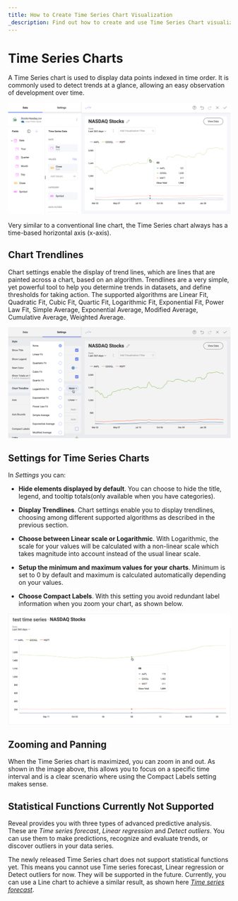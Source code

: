 ```yaml
---
title: How to Create Time Series Chart Visualization 
_description: Find out how to create and use Time Series Chart visualization in Slingshot Analytics.
---
```


# Time Series Charts

A Time Series chart is used to display data points indexed in time order. It is commonly used to detect trends at a glance, allowing an easy observation of development over time.

<img src="images/time-series-chart.png" alt="Time Series chart within Reveal" class="responsive-img"/>

Very similar to a conventional line chart, the Time Series chart always has a time-based horizontal axis (x-axis).

## Chart Trendlines

Chart settings enable the display of trend lines, which are lines that
are painted across a chart, based on an algorithm. Trendlines are a very
simple, yet powerful tool to help you determine trends in datasets, and
define thresholds for taking action. The supported algorithms are Linear
Fit, Quadratic Fit, Cubic Fit, Quartic Fit, Logarithmic Fit, Exponential
Fit, Power Law Fit, Simple Average, Exponential Average, Modified
Average, Cumulative Average, Weighted Average.

<img src="images/time-series-chart-trendlines.png" alt="Chart trendline options in Reveal" class="responsive-img"/>

## Settings for Time Series Charts

In *Settings* you can:

  - **Hide elements displayed by default**.
    You can choose to hide the title, legend, and tooltip totals(only available when you have categories).

  - **Display Trendlines**.
    Chart settings enable you to display trendlines, choosing among different supported algorithms as described in the previous section.

  - **Choose between Linear scale or Logarithmic**.
With Logarithmic, the scale for your values will be calculated with a non-linear scale which takes magnitude into account instead of the usual linear scale.

  - **Setup the minimum and maximum values for your charts**.
Minimum is set to 0 by default and maximum is calculated
    automatically depending on your values.

  - **Choose Compact Labels**.
With this setting you avoid redundant label information when you zoom your chart, as shown below.

<img src="images/time-series-chart-compact-labels.png" alt="Compact Lables in Time Series within Reveal" class="responsive-img"/>


## Zooming and Panning

When the Time Series chart is maximized, you can zoom in and out. As shown in the image above, this allows you to focus on a specific time interval and is a clear scenario where using the Compact Labels setting makes sense.


## Statistical Functions Currently Not Supported

Reveal provides you with three types of advanced
predictive analysis. These are *Time series forecast*, *Linear regression* and *Detect outliers*. You can use them to make predictions, recognize and evaluate trends, or discover outliers
in your data series.

The newly released Time Series chart does not support statistical functions yet. This means you cannot use Time series forecast, Linear regression or Detect outliers for now. They will be supported in the future. Currently, you can use a Line chart to achieve a similar result, as shown here [*Time series forecast*](~/en/data-visualizations/statistical-functions.html#time-series-forecast).
